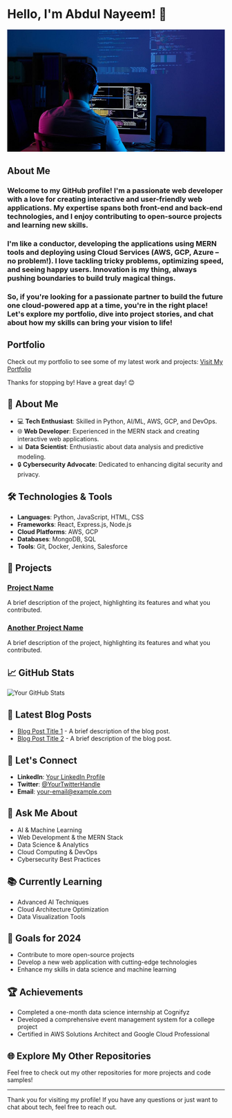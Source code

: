 # Hello, I'm Abdul Nayeem! 👋

![Alt text](which.jpg)



## About Me

### Welcome to my GitHub profile! I'm a passionate web developer with a love for creating interactive and user-friendly web applications. My expertise spans both front-end and back-end technologies, and I enjoy contributing to open-source projects and learning new skills.
 ### I'm like a conductor, developing the applications using MERN tools and deploying using Cloud Services (AWS, GCP, Azure – no problem!). I love tackling tricky problems, optimizing speed, and seeing happy users. Innovation is my thing, always pushing boundaries to build truly magical things.
### So, if you're looking for a passionate partner to build the future one cloud-powered app at a time, you're in the right place! Let's explore my portfolio, dive into project stories, and chat about how my skills can bring your vision to life!

## Portfolio

Check out my portfolio to see some of my latest work and projects:
[Visit My Portfolio](https://nayeemportfolio.netlify.app/)

Thanks for stopping by! Have a great day! 😊



## 🚀 About Me

- 💻 **Tech Enthusiast**: Skilled in Python, AI/ML, AWS, GCP, and DevOps.
- 🌐 **Web Developer**: Experienced in the MERN stack and creating interactive web applications.
- 📊 **Data Scientist**: Enthusiastic about data analysis and predictive modeling.
- 🔒 **Cybersecurity Advocate**: Dedicated to enhancing digital security and privacy.

## 🛠️ Technologies & Tools

- **Languages**: Python, JavaScript, HTML, CSS
- **Frameworks**: React, Express.js, Node.js
- **Cloud Platforms**: AWS, GCP
- **Databases**: MongoDB, SQL
- **Tools**: Git, Docker, Jenkins, Salesforce

## 🌟 Projects

### [Project Name](link-to-project)
A brief description of the project, highlighting its features and what you contributed.

### [Another Project Name](link-to-project)
A brief description of the project, highlighting its features and what you contributed.

## 📈 GitHub Stats

![Your GitHub Stats](https://github-readme-stats.vercel.app/api?username=your-username&show_icons=true&count_private=true&hide=prs&hide_title=true&hide_rank=true)

## 📝 Latest Blog Posts

- [Blog Post Title 1](link-to-blog-post) - A brief description of the blog post.
- [Blog Post Title 2](link-to-blog-post) - A brief description of the blog post.

## 🤝 Let's Connect

- **LinkedIn**: [Your LinkedIn Profile](link-to-your-linkedin)
- **Twitter**: [@YourTwitterHandle](https://twitter.com/YourTwitterHandle)
- **Email**: [your-email@example.com](mailto:your-email@example.com)

## 💬 Ask Me About

- AI & Machine Learning
- Web Development & the MERN Stack
- Data Science & Analytics
- Cloud Computing & DevOps
- Cybersecurity Best Practices

## 📚 Currently Learning

- Advanced AI Techniques
- Cloud Architecture Optimization
- Data Visualization Tools

## 🎯 Goals for 2024

- Contribute to more open-source projects
- Develop a new web application with cutting-edge technologies
- Enhance my skills in data science and machine learning

## 🏆 Achievements

- Completed a one-month data science internship at Cognifyz
- Developed a comprehensive event management system for a college project
- Certified in AWS Solutions Architect and Google Cloud Professional

## 🌐 Explore My Other Repositories

Feel free to check out my other repositories for more projects and code samples!

---

Thank you for visiting my profile! If you have any questions or just want to chat about tech, feel free to reach out.
